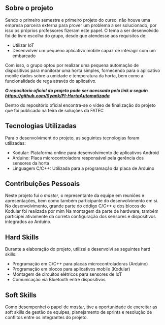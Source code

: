 ## Sobre o projeto
Sendo o primeiro semestre e primeiro projeto do curso, não houve uma empresa parceira externa para prover um problema a ser solucionado, por isso os próprios professores fizeram este papel. O tema a ser desenvolvido foi de livre escolha do grupo, desde que atendesse aos requisitos de:
- Utilizar IoT
- Desenvolver um pequeno aplicativo mobile capaz de interagir com um embarcado

Com isso, o grupo optou por realizar uma pequena automação de dispositivos para monitorar uma horta simples, fornecendo para o aplicativo mobile dados sobre a umidade e temperatura da horta, bem como a funcionalidade de rega através do aplicativo.

***O repositório oficial do projeto pode ser acessado pelo link a seguir: https://github.com/Syank/PI-HortaAutomatizada***

Dentro do repositório oficial encontra-se o vídeo de finalização do projeto que foi publicado na feira de soluções da FATEC

## Tecnologias Utilizadas
Para o desenvolviment do projeto, as seguintes tecnologias foram utilizadas:
- Kodular: Plataforma online para desenvolvimento de aplicativos Android
- Arduíno: Placa microcontroladora responsável pela gerência dos sensores da horta
- Linguagem C/C++: Utilizada para a programação da placa de Arduíno

## Contribuições Pessoais
Neste projeto fui o *master*, o representante da equipe em reuniões e apresentações, bem como também participante do desenvolvimento em si.
No desenvolvimento, grande parte do código C/C++ e dos blocos do Kodular foi realizada por mim
Na montagem da parte de hardware, também participei ativamente da correta configuração dos sensores e dispositivos integrados ao Arduíno.

## Hard Skills
Durante a elaboração do projeto, utilizei e desenvolvi as seguintes hard skills:
- Programação em C/C++ para placas microcontroladoras (Arduíno)
- Programação em blocos para aplicativos mobile (Kodular)
- Montagem de circuítos elétricos para sensores de IoT
- Comunicação via Bluetooth entre dispositivos

## Soft Skills
Como desempenhei o papel de *master*, tive a oportunidade de exercitar as soft skills de gestão de equipes, planejamento de sprints e resolução de conflitos entre os integrantes do projeto.
